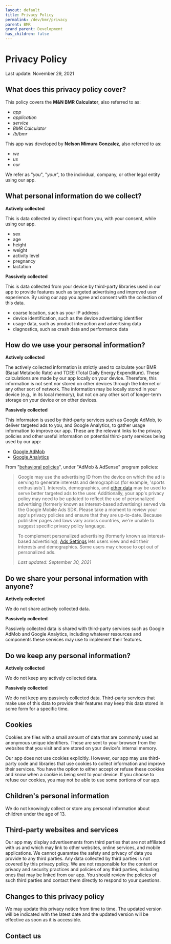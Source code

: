 ```yaml
---
layout: default
title: Privacy Policy
permalink: /dev/bmr/privacy
parent: BMR
grand_parent: Development
has_children: false
---
```


# Privacy Policy

Last update: November 29, 2021

## What does this privacy policy cover?

This policy covers the **M&N BMR Calculator**, also referred to as:
- *app*
- *application*
- *service*
- *BMR Calculator*
- */b/bmr*

This app was developed by **Nelson Mimura Gonzalez**, also referred to as:
- *we*
- *us*
- *our*

We refer as "*you*", "*your*", to the individual, company, or other legal entity
using our app.

## What personal information do we collect?

**Actively collected**

This is data collected by direct input from you, with your consent, while using
our app.

- sex
- age
- height
- weight
- activity level
- pregnancy
- lactation

**Passively collected**

This is data collected from your device by third-party libraries used in our app
to provide features such as targeted advertising and improved user experience.
By using our app you agree and consent with the collection of this data.

- coarse location, such as your IP address
- device identification, such as the device advertising identifier
- usage data, such as product interaction and advertising data
- diagnostics, such as crash data and performance data

## How do we use your personal information?

**Actively collected**

The actively collected information is strictly used to calculate your BMR (Basal
Metabolic Rate) and TDEE (Total Daily Energy Expenditure). These calculations
are made by our app locally on your device. Therefore, this information is not
sent nor stored on other devices through the Internet or any other sort of
network. The information may be locally stored in your device (e.g., in its
local memory), but not on any other sort of longer-term storage on your device
or on other devices.

**Passively collected**

This informaton is used by third-party services such as Google AdMob, to deliver
targeted ads to you, and Google Analytics, to gather usage information to
improve our app. These are the relevant links to the privacy policies and other
useful information on potential third-party services being used by our app:

- [Google AdMob](https://support.google.com/admob/answer/6128543)
- [Google Analytics](https://firebase.google.com/policies/analytics)

From "[behavioral
policies](https://support.google.com/admob/answer/2753860?hl=en&ref_topic=9756841)",
under "AdMob & AdSense" program policies:

> Google may use the advertising ID from the device on which the ad is serving
> to generate interests and demographics (for example, 'sports enthusiasts').
> Interests, demographics, and [other
> data](https://support.google.com/adsense/troubleshooter/1631343) may be used
> to serve better targeted ads to the user. Additionally, your app's privacy
> policy may need to be updated to reflect the use of personalized advertising
> (formerly known as interest-based advertising) served via the Google Mobile
> Ads SDK. Please take a moment to review your app's privacy policies and ensure
> that they are up-to-date. Because publisher pages and laws vary across
> countries, we're unable to suggest specific privacy policy language.
>
> To complement personalized advertising (formerly known as interest-based
> advertising), [Ads Settings](https://www.google.com/settings/ads) lets users
> view and edit their interests and demographics. Some users may choose to opt
> out of personalized ads.
>
> *Last updated: September 30, 2021*

## Do we share your personal information with anyone?

**Actively collected**

We do not share actively collected data.

**Passively collected**

Passively collected data is shared with third-party services such as Google
AdMob and Google Analytics, including whatever resources and components these
services may use to implement their features.

## Do we keep any personal information?

**Actively collected**

We do not keep any actively collected data.

**Passively collected**

We do not keep any passively collected data. Third-party services that make use
of this data to provide their features may keep this data stored in some form
for a specific time.

## Cookies

Cookies are files with a small amount of data that are commonly used as
anonymous unique identifiers. These are sent to your browser from the websites
that you visit and are stored on your device's internal memory.

Our app does not use cookies explicitly. However, our app may use third-party
code and libraries that use cookies to collect information and improve their
services. You have the option to either accept or refuse these cookies and know
when a cookie is being sent to your device. If you choose to refuse our cookies,
you may not be able to use some portions of our app.

## Children's personal information

We do not knowingly collect or store any personal information about children
under the age of 13.

## Third-party websites and services

Our app may display advertisements from third parties that are not affiliated
with us and which may link to other websites, online services, and mobile
applications. We cannot guarantee the safety and privacy of data you provide to
any third parties. Any data collected by third parties is not covered by this
privacy policy. We are not responsible for the content or privacy and security
practices and policies of any third parties, including ones that may be linked
from our app. You should review the policies of such third parties and contact
them directly to respond to your questions.

## Changes to this privacy policy

We may update this privacy notice from time to time. The updated version will be
indicated with the latest date and the updated version will be effective as soon
as it is accessible.

## Contact us
